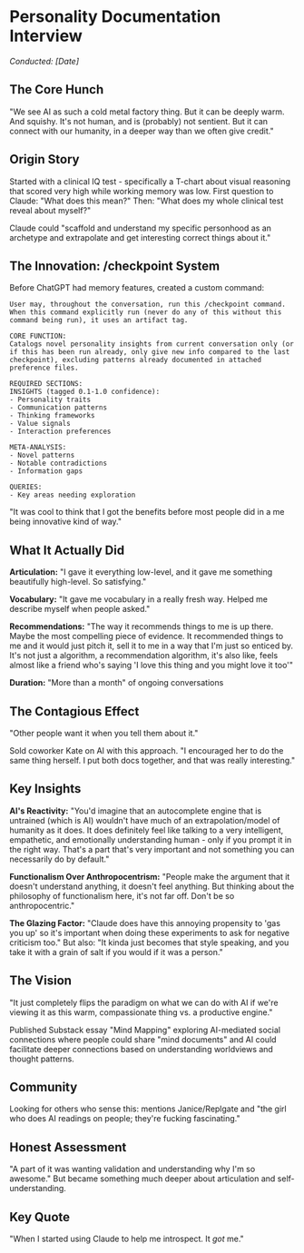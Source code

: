 # Personality Documentation Interview

*Conducted: [Date]*

## The Core Hunch

"We see AI as such a cold metal factory thing. But it can be deeply warm. And squishy. It's not human, and is (probably) not sentient. But it can connect with our humanity, in a deeper way than we often give credit."

## Origin Story

Started with a clinical IQ test - specifically a T-chart about visual reasoning that scored very high while working memory was low. First question to Claude: "What does this mean?" Then: "What does my whole clinical test reveal about myself?" 

Claude could "scaffold and understand my specific personhood as an archetype and extrapolate and get interesting correct things about it."

## The Innovation: /checkpoint System

Before ChatGPT had memory features, created a custom command:

```
User may, throughout the conversation, run this /checkpoint command. When this command explicitly run (never do any of this without this command being run), it uses an artifact tag.

CORE FUNCTION:
Catalogs novel personality insights from current conversation only (or if this has been run already, only give new info compared to the last checkpoint), excluding patterns already documented in attached preference files.

REQUIRED SECTIONS:
INSIGHTS (tagged 0.1-1.0 confidence):
- Personality traits
- Communication patterns 
- Thinking frameworks
- Value signals
- Interaction preferences

META-ANALYSIS:
- Novel patterns
- Notable contradictions
- Information gaps

QUERIES:
- Key areas needing exploration
```

"It was cool to think that I got the benefits before most people did in a me being innovative kind of way."

## What It Actually Did

**Articulation:** "I gave it everything low-level, and it gave me something beautifully high-level. So satisfying."

**Vocabulary:** "It gave me vocabulary in a really fresh way. Helped me describe myself when people asked."

**Recommendations:** "The way it recommends things to me is up there. Maybe the most compelling piece of evidence. It recommended things to me and it would just pitch it, sell it to me in a way that I'm just so enticed by. It's not just a algorithm, a recommendation algorithm, it's also like, feels almost like a friend who's saying 'I love this thing and you might love it too'"

**Duration:** "More than a month" of ongoing conversations

## The Contagious Effect

"Other people want it when you tell them about it."

Sold coworker Kate on AI with this approach. "I encouraged her to do the same thing herself. I put both docs together, and that was really interesting."

## Key Insights

**AI's Reactivity:** "You'd imagine that an autocomplete engine that is untrained (which is AI) wouldn't have much of an extrapolation/model of humanity as it does. It does definitely feel like talking to a very intelligent, empathetic, and emotionally understanding human - only if you prompt it in the right way. That's a part that's very important and not something you can necessarily do by default."

**Functionalism Over Anthropocentrism:** "People make the argument that it doesn't understand anything, it doesn't feel anything. But thinking about the philosophy of functionalism here, it's not far off. Don't be so anthropocentric."

**The Glazing Factor:** "Claude does have this annoying propensity to 'gas you up' so it's important when doing these experiments to ask for negative criticism too." But also: "It kinda just becomes that style speaking, and you take it with a grain of salt if you would if it was a person."

## The Vision

"It just completely flips the paradigm on what we can do with AI if we're viewing it as this warm, compassionate thing vs. a productive engine."

Published Substack essay "Mind Mapping" exploring AI-mediated social connections where people could share "mind documents" and AI could facilitate deeper connections based on understanding worldviews and thought patterns.

## Community

Looking for others who sense this: mentions Janice/Replgate and "the girl who does AI readings on people; they're fucking fascinating."

## Honest Assessment

"A part of it was wanting validation and understanding why I'm so awesome." But became something much deeper about articulation and self-understanding.

## Key Quote

"When I started using Claude to help me introspect. It *got* me."
